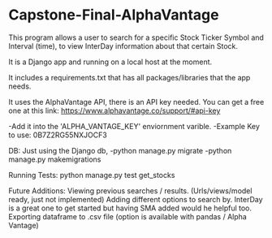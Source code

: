 # Capstone-Final-AlphaVantage

This program allows a user to search for a specific Stock Ticker Symbol and Interval (time), to view InterDay information about that certain Stock.

It is a Django app and running on a local host at the moment.

It includes a requirements.txt that has all packages/libraries that the app needs.

It uses the AlphaVantage API, there is an API key needed. You can get a free one at this link:
https://www.alphavantage.co/support/#api-key

-Add it into the 'ALPHA_VANTAGE_KEY' enviornment varible.
-Example Key to use: 0B7Z2RG55NXJOCF3

DB: Just using the Django db, 
-python manage.py migrate
-python manage.py makemigrations

Running Tests:
python manage.py test get_stocks

Future Additions:
Viewing previous searches / results. (Urls/views/model ready, just not implemented)
Adding different options to search by. InterDay is a great one to get started but having SMA added would he helpful too. 
Exporting dataframe to .csv file (option is available with pandas / Alpha Vantage)


